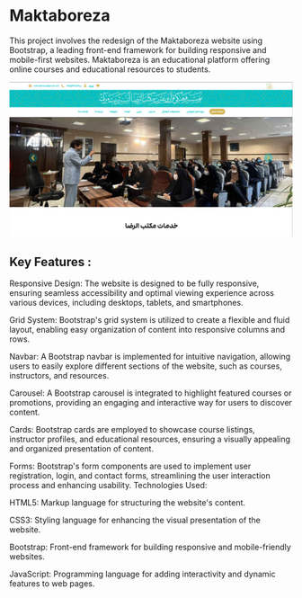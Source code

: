 # Maktaboreza
This project involves the redesign of the Maktaboreza website using Bootstrap, a leading front-end framework for building responsive and mobile-first websites. Maktaboreza is an educational platform offering online courses and educational resources to students.

<img src="https://github.com/developersaeid/Maktaboreza/blob/main/Screenshot%202025-01-08%20114248.png?raw=true"/>

## Key Features :

Responsive Design: The website is designed to be fully responsive, ensuring seamless accessibility and optimal viewing experience across various devices, including desktops, tablets, and smartphones.

Grid System: Bootstrap's grid system is utilized to create a flexible and fluid layout, enabling easy organization of content into responsive columns and rows.

Navbar: A Bootstrap navbar is implemented for intuitive navigation, allowing users to easily explore different sections of the website, such as courses, instructors, and resources.

Carousel: A Bootstrap carousel is integrated to highlight featured courses or promotions, providing an engaging and interactive way for users to discover content.

Cards: Bootstrap cards are employed to showcase course listings, instructor profiles, and educational resources, ensuring a visually appealing and organized presentation of content.

Forms: Bootstrap's form components are used to implement user registration, login, and contact forms, streamlining the user interaction process and enhancing usability.
Technologies Used:

HTML5: Markup language for structuring the website's content.

CSS3: Styling language for enhancing the visual presentation of the website.

Bootstrap: Front-end framework for building responsive and mobile-friendly websites.

JavaScript: Programming language for adding interactivity and dynamic features to web pages.


